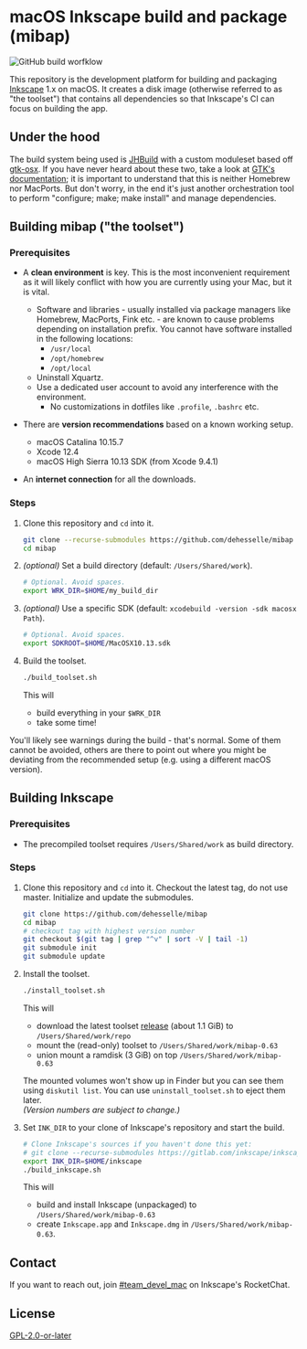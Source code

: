 # macOS Inkscape build and package (mibap)

![GitHub build worfklow](https://github.com/dehesselle/mibap/actions/workflows/build.yml/badge.svg)

This repository is the development platform for building and packaging [Inkscape](https://inkscape.org) 1.x on macOS. It creates a disk image (otherwise referred to as "the toolset") that contains all dependencies so that Inkscape's CI can focus on building the app.

## Under the hood

The build system being used is [JHBuild](https://gitlab.gnome.org/GNOME/jhbuild) with a custom moduleset based off [gtk-osx](https://gitlab.gnome.org/GNOME/gtk-osx). If you have never heard about these two, take a look at [GTK's documentation](https://www.gtk.org/docs/installations/macos/); it is important to understand that this is neither Homebrew nor MacPorts. But don't worry, in the end it's just another orchestration tool to perform "configure; make; make install" and manage dependencies.

## Building mibap ("the toolset")

### Prerequisites

- A __clean environment__ is key. This is the most inconvenient requirement as it will likely conflict with how you are currently using your Mac, but it is vital.
  - Software and libraries - usually installed via package managers like Homebrew, MacPorts, Fink etc. - are known to cause problems depending on installation prefix. You cannot have software installed in the following locations:
    - `/usr/local`
    - `/opt/homebrew`
    - `/opt/local`
  - Uninstall Xquartz.
  - Use a dedicated user account to avoid any interference with the environment.
    - No customizations in dotfiles like `.profile`, `.bashrc` etc.

- There are __version recommendations__ based on a known working setup.
  - macOS Catalina 10.15.7
  - Xcode 12.4
  - macOS High Sierra 10.13 SDK (from Xcode 9.4.1)

- An __internet connection__ for all the downloads.

### Steps

1. Clone this repository and `cd` into it.

   ```bash
   git clone --recurse-submodules https://github.com/dehesselle/mibap
   cd mibap
   ```

1. _(optional)_ Set a build directory (default: `/Users/Shared/work`).

   ```bash
   # Optional. Avoid spaces.
   export WRK_DIR=$HOME/my_build_dir
   ```

1. _(optional)_ Use a specific SDK (default: `xcodebuild -version -sdk macosx Path`).

   ```bash
   # Optional. Avoid spaces.
   export SDKROOT=$HOME/MacOSX10.13.sdk
   ```

1. Build the toolset.

   ```bash
   ./build_toolset.sh
   ```

   This will
   - build everything in your `$WRK_DIR`
   - take some time!

You'll likely see warnings during the build - that's normal. Some of them cannot be avoided, others are there to point out where you might be deviating from the recommended setup (e.g. using a different macOS version).

## Building Inkscape

<!-- markdownlint-disable MD024 -->
### Prerequisites
<!-- markdownlint-enable MD024 -->

- The precompiled toolset requires `/Users/Shared/work` as build directory.

<!-- markdownlint-disable MD024 -->
### Steps
<!-- markdownlint-enable MD024 -->

1. Clone this repository and `cd` into it. Checkout the latest tag, do not use master. Initialize and update the submodules.

   ```bash
   git clone https://github.com/dehesselle/mibap
   cd mibap
   # checkout tag with highest version number
   git checkout $(git tag | grep "^v" | sort -V | tail -1)
   git submodule init
   git submodule update
   ```

1. Install the toolset.

   ```bash
   ./install_toolset.sh
   ```

   This will

   - download the latest toolset [release](https://github.com/dehesselle/mibap/releases) (about 1.1 GiB) to `/Users/Shared/work/repo`
   - mount the (read-only) toolset to `/Users/Shared/work/mibap-0.63`
   - union mount a ramdisk (3 GiB) on top `/Users/Shared/work/mibap-0.63`

   The mounted volumes won't show up in Finder but you can see them using `diskutil list`. You can use `uninstall_toolset.sh` to eject them later.  
   _(Version numbers are subject to change.)_

1. Set `INK_DIR` to your clone of Inkscape's repository and start the build.

   ```bash
   # Clone Inkscape's sources if you haven't done this yet:
   # git clone --recurse-submodules https://gitlab.com/inkscape/inkscape $HOME/inkscape
   export INK_DIR=$HOME/inkscape
   ./build_inkscape.sh
   ```

   This will
   - build and install Inkscape (unpackaged) to `/Users/Shared/work/mibap-0.63`
   - create `Inkscape.app` and `Inkscape.dmg` in `/Users/Shared/work/mibap-0.63`.

## Contact

If you want to reach out, join [#team_devel_mac](https://chat.inkscape.org/channel/team_devel_mac) on Inkscape's RocketChat.

## License

[GPL-2.0-or-later](LICENSE)
